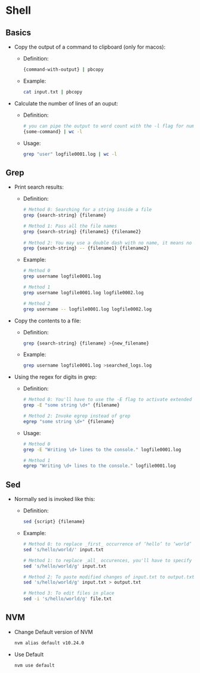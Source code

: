 # Shell

## Basics

- Copy the output of a command to clipboard (only for macos):

  - Definition:

    ```bash
    {command-with-output} | pbcopy
    ```

  - Example:

    ```bash
    cat input.txt | pbcopy
    ```

- Calculate the number of lines of an ouput:

  - Definition:

    ```bash
    # you can pipe the output to word count with the -l flag for number of lines
    {some-command} | wc -l
    ```

  - Usage:

    ```bash
    grep "user" logfile0001.log | wc -l
    ```

## Grep

- Print search results:

  - Definition:

    ```bash
    # Method 0: Searching for a string inside a file
    grep {search-string} {filename}

    # Method 1: Pass all the file names
    grep {search-string} {filename1} {filename2}
      
    # Method 2: You may use a double dash with no name, it means no more flags can be defined
    grep {search-string} -- {filename1} {filename2}
    ```

  - Example:

    ```bash
    # Method 0
    grep username logfile0001.log

    # Method 1
    grep username logfile0001.log logfile0002.log

    # Method 2
    grep username -- logfile0001.log logfile0002.log
    ```

- Copy the contents to a file:

  - Definition:

    ```bash
    grep {search-string} {filename} >{new_filename}
    ```

  - Example:

    ```bash
    grep username logfile0001.log >searched_logs.log
    ```

- Using the regex for digits in grep:

  - Definition:

    ```bash
    # Method 0: You'll have to use the -E flag to activate extended regex and then use the \d+ identifier
    grep -E "some string \d+" {filename}

    # Method 2: Invoke egrep instead of grep
    egrep "some string \d+" {filename}
    ```

  - Usage:

    ```bash
    # Method 0
    grep -E "Writing \d+ lines to the console." logfile0001.log
    
    # Method 1
    egrep "Writing \d+ lines to the console." logfile0001.log
    ```


## Sed

- Normally sed is invoked like this:

  - Definition:

    ```bash
    sed {script} {filename}
    ```

  - Example:

    ```bash
    # Method 0: to replace _first_ occurrence of ‘hello’ to ‘world’ in the file input.txt and print the changes
    sed 's/hello/world/' input.txt

    # Method 1: to replace _all_ occurences, you'll have to specify the g flag at the end of the script
    sed 's/hello/world/g' input.txt

    # Method 2: To paste modified changes of input.txt to output.txt
    sed 's/hello/world/g' input.txt > output.txt

    # Method 3: To edit files in place 
    sed -i 's/hello/world/g' file.txt
    ```


## NVM

- Change Default version of NVM

  ```bash
  nvm alias default v10.24.0
  ```

- Use Default

  ```zsh
  nvm use default
  ```

  